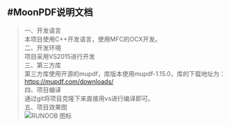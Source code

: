 #MoonPDF说明文档
-----------------
>一、开发语言  
>本项目使用C++开发语言，使用MFC的OCX开发。  
>二、开发环境  
>项目采用VS2015进行开发  
>三、第三方库  
>第三方库使用开源的mupdf，库版本使用mupdf-1.15.0，库的下载地址为：<https://mupdf.com/downloads/>  
>四、项目编译  
>通过git将项目克隆下来直接用vs进行编译即可。  
>五、项目效果图  
>![RUNOOB 图标](https://raw.githubusercontent.com/lengkristy/MoonPDF/master/doc/img/doc.bmp)